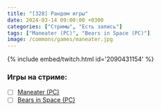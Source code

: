 ```yaml
---
title: "[328] Рандом игры"
date: 2024-03-14 09:00:00 +0300
categories: ["Стримы", "Есть запись"]
tags: ["Maneater (PC)", "Bears in Space (PC)"]
image: /commons/games/maneater.jpg
---
```


{% include embed/twitch.html id='2090431154' %}

### Игры на стриме:
+ [ ] [Maneater (PC)](/tags/maneater-pc)
+ [ ] [Bears in Space (PC)](/tags/bears-in-space-pc)
